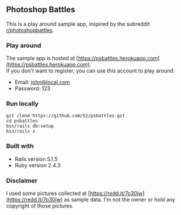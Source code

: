 ## Photoshop Battles

This is a play around sample app, inspired by the subreddit [r/photoshopbattles](http://reddit.com/r/photoshopbattles).
### Play around
The sample app is hosted at [https://psbattles.herokuapp.com](https://psbattles.herokuapp.com).  
If you don't want to register, you can use this account to play around:
- Email: john@local.com
- Password: 123  

### Run locally
```
git clone https://github.com/52/psbattles.git
cd psbattles
bin/rails db:setup
bin/rails s
```
### Built with
- Rails version 5.1.5
- Ruby version 2.4.3  

### Disclaimer
I used some pictures collected at [https://redd.it/7o30jw](https://redd.it/7o30jw) as sample data. I'm not the owner or hold any copyright of those pictures.
